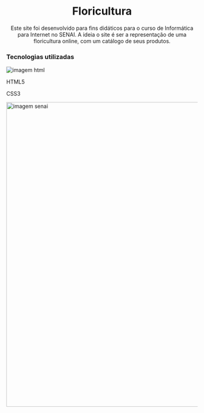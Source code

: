 <h1 align="center">Floricultura</h1>
<p align="center">Este site foi desenvolvido para fins didáticos para o curso de Informática para Internet no SENAI. A ideia o site é ser a representação de uma floricultura online, com um catálogo de seus produtos.</p>
<h3>Tecnologias utilizadas</h3>
<img src="https://static.portaldaindustria.com.br/media/uploads/logotipos/logo-senai.png](https://simpleicons.org/icons/html5.svg" alt="imagem html">
<p>HTML5</p>
<p>CSS3</p>
<img src="https://static.portaldaindustria.com.br/media/uploads/logotipos/logo-senai.png" alt="imagem senai" width="800" >


